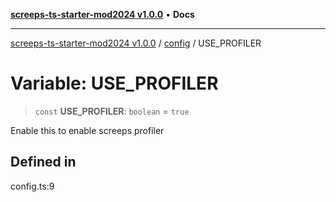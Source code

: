 [**screeps-ts-starter-mod2024 v1.0.0**](../../README.md) • **Docs**

***

[screeps-ts-starter-mod2024 v1.0.0](../../modules.md) / [config](../README.md) / USE\_PROFILER

# Variable: USE\_PROFILER

> `const` **USE\_PROFILER**: `boolean` = `true`

Enable this to enable screeps profiler

## Defined in

config.ts:9
